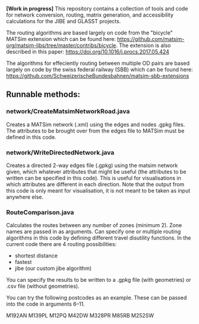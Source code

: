 **[Work in progress]** This repository contains a collection of tools and code for network 
conversion, routing, matrix generation, and accessibility calculations for 
the JIBE and GLASST projects.

The routing algorithms are based largely on code from the "bicycle" MATSim extension which
can be found here: https://github.com/matsim-org/matsim-libs/tree/master/contribs/bicycle.
The extension is also described in this paper: https://doi.org/10.1016/j.procs.2017.05.424

The algorithms for effeciently routing between multiple OD pairs are based largely on code 
by the swiss federal railway (SBB) which can be found here:
https://github.com/SchweizerischeBundesbahnen/matsim-sbb-extensions

## Runnable methods:
### network/CreateMatsimNetworkRoad.java

Creates a MATSim network (.xml) using the edges and nodes .gpkg files. The attributes to be brought over from the edges
file to MATSim must be defined in this code.

### network/WriteDirectedNetwork.java

Creates a directed 2-way edges file (.gpkg) using the matsim network given, which whatever attributes that might be useful 
(the attributes to be written can be specified in this code).
This is useful for visualisations in which attributes are different in each direction.
Note that the output from this code is only meant for visualisation, it is not meant to be taken as input anywhere else.

### RouteComparison.java

Calculates the routes between any number of zones (minimum 2). Zone names are passed in as arguments. 
Can specify one or multiple routing algorithms in this code by defining different travel disutility functions. 
In the current code there are 4 routing possibilities:
- shortest distance
- fastest
- jibe (our custom jibe algorithm)

You can specify the results to be written to a .gpkg file (with geometries) or .csv file (without geometries). 

You can try the following postcodes as an example. These can be passed into the code in arguments 6–11.

M192AN
M139PL
M12PQ
M42DW
M328PR
M85RB
M252SW
